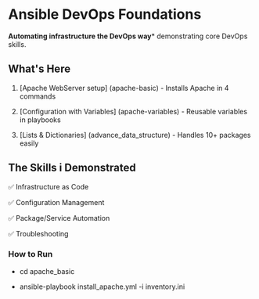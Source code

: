 # Ansible DevOps Foundations

**Automating infrastructure the DevOps way*** demonstrating core DevOps skills.

## What's Here  
1. [Apache WebServer setup] (apache-basic) - Installs Apache in 4 commands 

2. [Configuration with Variables] (apache-variables) -  Reusable variables in playbooks

3. [Lists & Dictionaries] (advance_data_structure) - Handles 10+ packages easily  
 

## The Skills i Demonstrated

✅ Infrastructure as Code  

✅ Configuration Management

✅ Package/Service Automation

✅ Troubleshooting  

### How to Run  

- cd apache_basic

- ansible-playbook install_apache.yml -i inventory.ini

